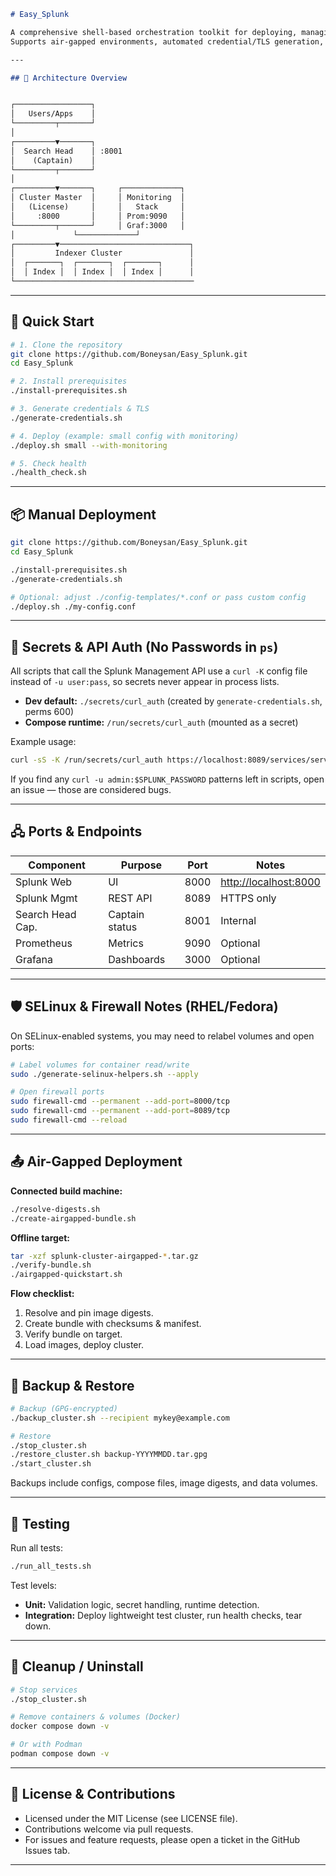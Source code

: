 ```markdown
# Easy_Splunk

A comprehensive shell-based orchestration toolkit for deploying, managing, and securing a containerized Splunk cluster on Docker or Podman.  
Supports air-gapped environments, automated credential/TLS generation, integrated monitoring (Prometheus + Grafana), and hardened RHEL/Fedora deployments.

---

## 📐 Architecture Overview


┌─────────────────┐
│   Users/Apps    │
└─────────┬───────┘
│
┌─────────▼───────┐
│  Search Head    │ :8001
│    (Captain)    │
└─────────┬───────┘
│
┌─────────▼───────┐     ┌─────────────┐
│ Cluster Master  │     │ Monitoring  │
│   (License)     │     │   Stack     │
│     :8000       │     │ Prom:9090   │
└─────────┬───────┘     │ Graf:3000   │
│             └─────────────┘
┌─────────▼─────────────────────────────┐
│         Indexer Cluster               │
│  ┌───────┐  ┌───────┐  ┌───────┐      │
│  │ Index │  │ Index │  │ Index │      │
└────────────────────────────────────────

````

---

## 🚀 Quick Start

```bash
# 1. Clone the repository
git clone https://github.com/Boneysan/Easy_Splunk.git
cd Easy_Splunk

# 2. Install prerequisites
./install-prerequisites.sh

# 3. Generate credentials & TLS
./generate-credentials.sh

# 4. Deploy (example: small config with monitoring)
./deploy.sh small --with-monitoring

# 5. Check health
./health_check.sh
````

---

## 📦 Manual Deployment

```bash
git clone https://github.com/Boneysan/Easy_Splunk.git
cd Easy_Splunk

./install-prerequisites.sh
./generate-credentials.sh

# Optional: adjust ./config-templates/*.conf or pass custom config
./deploy.sh ./my-config.conf
```

---

## 🔑 Secrets & API Auth (No Passwords in `ps`)

All scripts that call the Splunk Management API use a `curl -K` config file instead of `-u user:pass`, so secrets never appear in process lists.

* **Dev default:** `./secrets/curl_auth` (created by `generate-credentials.sh`, perms 600)
* **Compose runtime:** `/run/secrets/curl_auth` (mounted as a secret)

Example usage:

```bash
curl -sS -K /run/secrets/curl_auth https://localhost:8089/services/server/info -k
```

If you find any `curl -u admin:$SPLUNK_PASSWORD` patterns left in scripts, open an issue — those are considered bugs.

---

## 🖧 Ports & Endpoints

| Component        | Purpose        | Port | Notes                                          |
| ---------------- | -------------- | ---- | ---------------------------------------------- |
| Splunk Web       | UI             | 8000 | [http://localhost:8000](http://localhost:8000) |
| Splunk Mgmt      | REST API       | 8089 | HTTPS only                                     |
| Search Head Cap. | Captain status | 8001 | Internal                                       |
| Prometheus       | Metrics        | 9090 | Optional                                       |
| Grafana          | Dashboards     | 3000 | Optional                                       |

---

## 🛡 SELinux & Firewall Notes (RHEL/Fedora)

On SELinux-enabled systems, you may need to relabel volumes and open ports:

```bash
# Label volumes for container read/write
sudo ./generate-selinux-helpers.sh --apply

# Open firewall ports
sudo firewall-cmd --permanent --add-port=8000/tcp
sudo firewall-cmd --permanent --add-port=8089/tcp
sudo firewall-cmd --reload
```

---

## 📤 Air-Gapped Deployment

**Connected build machine:**

```bash
./resolve-digests.sh
./create-airgapped-bundle.sh
```

**Offline target:**

```bash
tar -xzf splunk-cluster-airgapped-*.tar.gz
./verify-bundle.sh
./airgapped-quickstart.sh
```

**Flow checklist:**

1. Resolve and pin image digests.
2. Create bundle with checksums & manifest.
3. Verify bundle on target.
4. Load images, deploy cluster.

---

## 💾 Backup & Restore

```bash
# Backup (GPG-encrypted)
./backup_cluster.sh --recipient mykey@example.com

# Restore
./stop_cluster.sh
./restore_cluster.sh backup-YYYYMMDD.tar.gpg
./start_cluster.sh
```

Backups include configs, compose files, image digests, and data volumes.

---

## 🧪 Testing

Run all tests:

```bash
./run_all_tests.sh
```

Test levels:

* **Unit:** Validation logic, secret handling, runtime detection.
* **Integration:** Deploy lightweight test cluster, run health checks, tear down.

---

## 🧹 Cleanup / Uninstall

```bash
# Stop services
./stop_cluster.sh

# Remove containers & volumes (Docker)
docker compose down -v

# Or with Podman
podman compose down -v
```

---

## 📄 License & Contributions

* Licensed under the MIT License (see LICENSE file).
* Contributions welcome via pull requests.
* For issues and feature requests, please open a ticket in the GitHub Issues tab.

---

```

